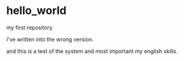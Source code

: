# hello_world
my first repository

I've written into the wrong version.

and this is a test of the system and most important my english skills.

